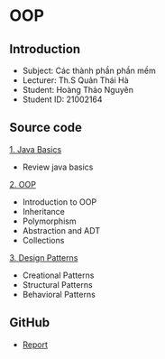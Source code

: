 # OOP

## Introduction
  - Subject: Các thành phần phần mềm
  - Lecturer: Th.S Quản Thái Hà
  - Student: Hoàng Thảo Nguyên
  - Student ID: 21002164

## Source code

[1. Java Basics](https://github.com/thaonguyen-hoang/java_basics)
  - Review java basics

[2. OOP](https://github.com/thaonguyen-hoang/java_oop)
  - Introduction to OOP
  - Inheritance
  - Polymorphism
  - Abstraction and ADT
  - Collections

[3. Design Patterns](https://github.com/thaonguyen-hoang/design_patterns)
  - Creational Patterns
  - Structural Patterns
  - Behavioral Patterns
  
## GitHub
  - [Report]()
